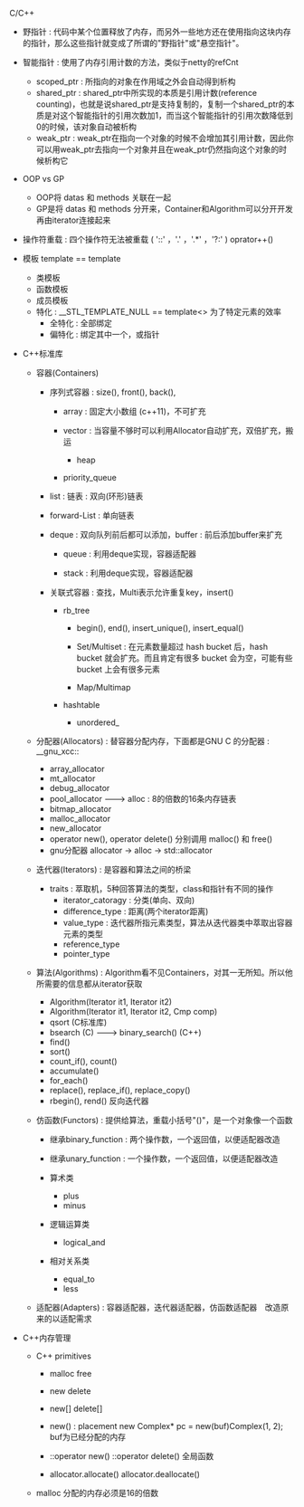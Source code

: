 C/C++

- 野指针 : 代码中某个位置释放了内存，而另外一些地方还在使用指向这块内存的指针，那么这些指针就变成了所谓的"野指针"或"悬空指针"。

- 智能指针 : 使用了内存引用计数的方法，类似于netty的refCnt
  - scoped_ptr : 所指向的对象在作用域之外会自动得到析构
  - shared_ptr : shared_ptr中所实现的本质是引用计数(reference counting)，也就是说shared_ptr是支持复制的，复制一个shared_ptr的本质是对这个智能指针的引用次数加1，而当这个智能指针的引用次数降低到0的时候，该对象自动被析构
  - weak_ptr : weak_ptr在指向一个对象的时候不会增加其引用计数，因此你可以用weak_ptr去指向一个对象并且在weak_ptr仍然指向这个对象的时候析构它
  
- OOP vs GP

  - OOP将 datas 和 methods 关联在一起
  - GP是将 datas 和 methods 分开来，Container和Algorithm可以分开开发再由iterator连接起来

- 操作符重载 : 四个操作符无法被重载 ( '::' ，'.' ，'.*' ，'?:' )       oprator++()

- 模板 template<typename T> == template<class T>

  - 类模板
  - 函数模板
  - 成员模板
  - 特化 : __STL_TEMPLATE_NULL == template<>    为了特定元素的效率
    - 全特化 : 全部绑定
    - 偏特化 : 绑定其中一个，或指针

- C++标准库

  - 容器(Containers)

    - 序列式容器 : size(), front(), back(),  

      - array : 固定大小数组 (c++11)，不可扩充

      - vector : 当容量不够时可以利用Allocator自动扩充，双倍扩充，搬运

        - heap
      - priority_queue
      
    - list : 链表 : 双向(环形)链表
      
    - forward-List : 单向链表
      
    - deque : 双向队列前后都可以添加，buffer : 前后添加buffer来扩充
      
      - queue : 利用deque实现，容器适配器
      
      - stack : 利用deque实现，容器适配器
      
    - 关联式容器 : 查找，Multi表示允许重复key，insert()

      - rb_tree
      
        - begin(), end(), insert_unique(), insert_equal()
      
        - Set/Multiset : 在元素数量超过 hash bucket 后，hash bucket 就会扩充。而且肯定有很多 bucket 会为空，可能有些 bucket 上会有很多元素
        - Map/Multimap
      
      - hashtable
      
        - unordered_ 

  - 分配器(Allocators) : 替容器分配内存，下面都是GNU C 的分配器 : __gnu_xcc::

    - array_allocator
    - mt_allocator
    - debug_allocator
    - pool_allocator ---> alloc : 8的倍数的16条内存链表
    - bitmap_allocator
    - malloc_allocator
    - new_allocator
    - operator new(), operator delete() 分别调用 malloc() 和 free()
    - gnu分配器   allocator -> alloc -> std::allocator

  - 迭代器(Iterators) : 是容器和算法之间的桥梁

    - traits : 萃取机，5种回答算法的类型，class和指针有不同的操作
      - iterator_catoragy : 分类(单向、双向)
      - difference_type : 距离(两个iterator距离)
      - value_type : 迭代器所指元素类型，算法从迭代器类中萃取出容器元素的类型
      - reference_type
      - pointer_type

  - 算法(Algorithms) : Algorithm看不见Containers，对其一无所知。所以他所需要的信息都从iterator获取

    - Algorithm(Iterator it1, Iterator it2)
    - Algorithm(Iterator it1, Iterator it2, Cmp comp)
    - qsort  (C标准库)
    - bsearch  (C) ---> binary_search() (C++)
    - find()
    - sort()
    - count_if(), count()
    - accumulate()
    - for_each()
    - replace(), replace_if(), replace_copy()
    - rbegin(), rend()    反向迭代器

  - 仿函数(Functors) : 提供给算法，重载小括号"()"，是一个对象像一个函数

    - 继承binary_function : 两个操作数，一个返回值，以便适配器改造
    - 继承unary_function : 一个操作数，一个返回值，以便适配器改造

    - 算术类
      - plus
      - minus
    - 逻辑运算类
      - logical_and
    - 相对关系类
      - equal_to
      - less

  - 适配器(Adapters) : 容器适配器，迭代器适配器，仿函数适配器　改造原来的以适配需求

- C++内存管理

  - C++ primitives

    - malloc 	free

    - new 		delete
    - new[]       delete[]
    - new() : placement new  Complex* pc = new(buf)Complex(1, 2); buf为已经分配的内存
    - ::operator new()  ::operator delete() 全局函数
    - allocator.allocate()  allocator.deallocate()

  - malloc 分配的内存必须是16的倍数